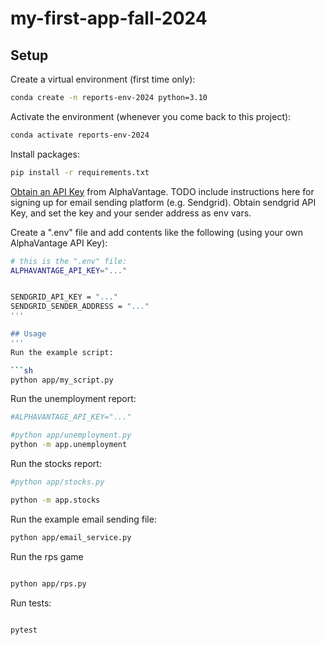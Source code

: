 # my-first-app-fall-2024

## Setup

Create a virtual environment (first time only):

```sh
conda create -n reports-env-2024 python=3.10
```

Activate the environment (whenever you come back to this project):

```sh
conda activate reports-env-2024
```

Install packages:

```sh
pip install -r requirements.txt
```

[Obtain an API Key](https://www.alphavantage.co/support/#api-key) from AlphaVantage.
TODO include instructions here for signing up for email sending platform (e.g. Sendgrid). Obtain sendgrid API Key, and set the key and your sender address as env vars.

Create a ".env" file and add contents like the following (using your own AlphaVantage API Key):

```sh
# this is the ".env" file:
ALPHAVANTAGE_API_KEY="..."


SENDGRID_API_KEY = "..."
SENDGRID_SENDER_ADDRESS = "..."
'''

## Usage
'''
Run the example script:

```sh
python app/my_script.py
```

Run the unemployment report:

```sh
#ALPHAVANTAGE_API_KEY="..." 

#python app/unemployment.py
python -m app.unemployment

```

Run the stocks report:

```sh
#python app/stocks.py

python -m app.stocks
```

Run the example email sending file:

```sh
python app/email_service.py
```

Run the rps game

```sh

python app/rps.py

```

Run tests:

```sh

pytest

```